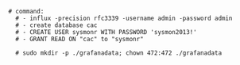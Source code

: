     # command: 
      # - influx -precision rfc3339 -username admin -password admin
      # - create database cac
      # - CREATE USER sysmonr WITH PASSWORD 'sysmon2013!'
      # - GRANT READ ON "cac" to "sysmonr"

      # sudo mkdir -p ./grafanadata; chown 472:472 ./grafanadata